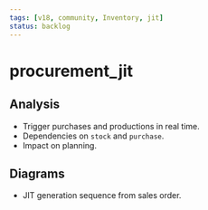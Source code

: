 ```yaml
---
tags: [v18, community, Inventory, jit]
status: backlog
---
```

# procurement_jit

## Analysis
- Trigger purchases and productions in real time.
- Dependencies on `stock` and `purchase`.
- Impact on planning.

## Diagrams
- JIT generation sequence from sales order.





